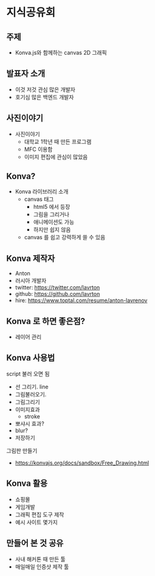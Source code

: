 # 지식공유회

## 주제
- Konva.js와 함께하는 canvas 2D 그래픽

## 발표자 소개
- 이것 저것 관심 많은 개발자
- 호기심 많은 백엔드 개발자

## 사진이야기
- 사진이야기
  - 대학교 1학년 때 만든 프로그램
  - MFC 이용함
  - 이미지 편집에 관심이 많았음

## Konva?
- Konva 라이브러리 소개
  - canvas 태그
    - html5 에서 등장
    - 그림을 그리거나
    - 애니메이션도 가능
    - 하지만 쉽지 않음
  - canvas 를 쉽고 강력하게 쓸 수 있음

## Konva 제작자
- Anton
- 러시아 개발자
- twitter: https://twitter.com/lavrton
- github: https://github.com/lavrton
- hire: https://www.toptal.com/resume/anton-lavrenov

## Konva 로 하면 좋은점?
- 레이어 관리

## Konva 사용법
script 불러 오면 됨

- 선 그리기. line
- 그림불러오기.
- 그림그리기
- 이미지효과
  - stroke
- 뽀샤시 효과?
- blur?
- 저장하기

그림판 만들기
- https://konvajs.org/docs/sandbox/Free_Drawing.html


## Konva 활용
- 쇼핑몰
- 게임개발
- 그래픽 편집 도구 제작
- 예시 사이트 몇가지

## 만들어 본 것 공유
- 사내 해커톤 때 만든 툴
- 매일매일 인증샷 제작 툴
